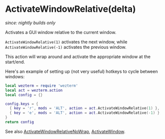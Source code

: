 # ActivateWindowRelative(delta)

*since: nightly builds only*

Activates a GUI window relative to the current window.

`ActivateWindowRelative(1)` activates the next window, while
`ActivateWindowRelative(-1)` activates the previous window.

This action will wrap around and activate the appropriate window
at the start/end.

Here's an example of setting up (not very useful) hotkeys to cycle between
windows:

```lua
local wezterm = require 'wezterm'
local act = wezterm.action
local config = {}

config.keys = {
  { key = 'r', mods = 'ALT', action = act.ActivateWindowRelative(1) },
  { key = 'e', mods = 'ALT', action = act.ActivateWindowRelative(-1) },
}
return config
```

See also [ActivateWindowRelativeNoWrap](ActivateWindowRelativeNoWrap.md),
[ActivateWindow](ActivateWindow.md).
